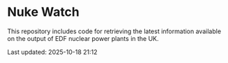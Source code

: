 # Nuke Watch

This repository includes code for retrieving the latest information available on the output of EDF nuclear power plants in the UK.

Last updated: 2025-10-18 21:12